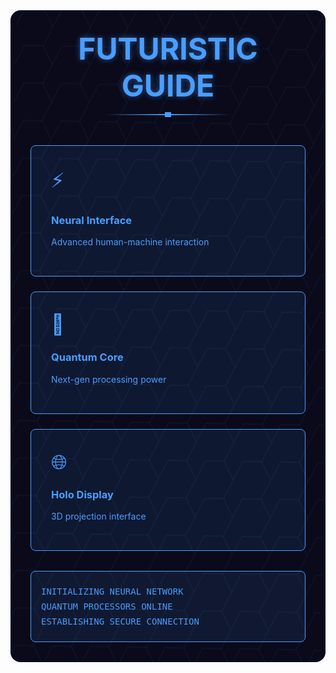 <div class="guide-container">
  <div class="hex-grid"></div>
  <div class="header">
    <h1>FUTURISTIC GUIDE</h1>
    <div class="tech-line"></div>
  </div>

  <div class="tech-grid">
    <div class="tech-card" data-augmented>
      <div class="card-frame"></div>
      <div class="card-content">
        <div class="tech-icon">⚡</div>
        <h3>Neural Interface</h3>
        <p>Advanced human-machine interaction</p>
      </div>
      <div class="card-overlay"></div>
    </div>
    <div class="tech-card" data-augmented>
      <div class="card-frame"></div>
      <div class="card-content">
        <div class="tech-icon">🔮</div>
        <h3>Quantum Core</h3>
        <p>Next-gen processing power</p>
      </div>
      <div class="card-overlay"></div>
    </div>
    <div class="tech-card" data-augmented>
      <div class="card-frame"></div>
      <div class="card-content">
        <div class="tech-icon">🌐</div>
        <h3>Holo Display</h3>
        <p>3D projection interface</p>
      </div>
      <div class="card-overlay"></div>
    </div>
  </div>

  <div class="data-stream">
    <div class="stream-content">
      <div class="data-line">INITIALIZING NEURAL NETWORK</div>
      <div class="data-line">QUANTUM PROCESSORS ONLINE</div>
      <div class="data-line">ESTABLISHING SECURE CONNECTION</div>
    </div>
  </div>
</div>

<style>
.guide-container {
  position: relative;
  padding: 2rem;
  background: #0a0a1a;
  border-radius: 1rem;
  margin: 2rem 0;
  overflow: hidden;
  color: #4a9eff;
}

.hex-grid {
  position: absolute;
  top: 0;
  left: 0;
  right: 0;
  bottom: 0;
  background-image: url("data:image/svg+xml,%3Csvg width='60' height='60' viewBox='0 0 60 60' xmlns='http://www.w3.org/2000/svg'%3E%3Cpath d='M0 30 L15 0 L45 0 L60 30 L45 60 L15 60' fill='none' stroke='rgba(74, 158, 255, 0.1)'/%3E%3C/svg%3E");
  animation: hexRotate 20s linear infinite;
}

.header {
  text-align: center;
  position: relative;
  margin-bottom: 3rem;
}

.header h1 {
  font-size: 3rem;
  color: #4a9eff;
  text-shadow: 0 0 10px rgba(74, 158, 255, 0.5);
  margin: 0;
}

.tech-line {
  height: 2px;
  background: linear-gradient(90deg, transparent, #4a9eff, transparent);
  margin: 1rem auto;
  width: 200px;
  position: relative;
}

.tech-line::before {
  content: '';
  position: absolute;
  top: -3px;
  left: 50%;
  width: 10px;
  height: 8px;
  background: #4a9eff;
  transform: translateX(-50%);
  animation: pulse 2s infinite;
}

.tech-grid {
  display: grid;
  grid-template-columns: repeat(auto-fit, minmax(250px, 1fr));
  gap: 1.5rem;
  margin: 2rem 0;
}

.tech-card {
  position: relative;
  padding: 2rem;
  background: rgba(74, 158, 255, 0.1);
  border: 1px solid #4a9eff;
  border-radius: 0.5rem;
  overflow: hidden;
  transition: all 0.3s ease;
}

.tech-card:hover {
  transform: translateY(-5px);
  box-shadow: 0 0 20px rgba(74, 158, 255, 0.3);
}

.card-frame {
  position: absolute;
  top: 0;
  left: 0;
  right: 0;
  bottom: 0;
  border: 1px solid #4a9eff;
  clip-path: polygon(0 0, 100% 0, 100% 100%, 0 100%);
  animation: frameGlitch 2s infinite;
}

.tech-icon {
  font-size: 2rem;
  margin-bottom: 1rem;
}

.data-stream {
  margin-top: 2rem;
  padding: 1rem;
  background: rgba(74, 158, 255, 0.1);
  border: 1px solid #4a9eff;
  border-radius: 0.5rem;
}

.data-line {
  font-family: monospace;
  color: #4a9eff;
  margin: 0.5rem 0;
  animation: dataFade 2s infinite;
}

@keyframes hexRotate {
  0% { transform: rotate(0deg); }
  100% { transform: rotate(360deg); }
}

@keyframes pulse {
  0% { opacity: 1; }
  50% { opacity: 0.5; }
  100% { opacity: 1; }
}

@keyframes frameGlitch {
  0% { clip-path: polygon(0 0, 100% 0, 100% 100%, 0 100%); }
  5% { clip-path: polygon(5% 5%, 95% 5%, 95% 95%, 5% 95%); }
  10% { clip-path: polygon(0 0, 100% 0, 100% 100%, 0 100%); }
}

@keyframes dataFade {
  0% { opacity: 1; }
  50% { opacity: 0.5; }
  100% { opacity: 1; }
}
</style>
</div>
